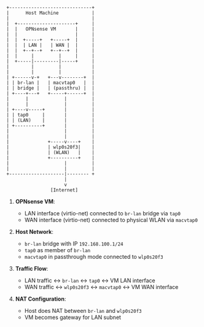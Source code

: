 ```
+------------------------------+
|      Host Machine            |
|                              |
|  +---------------------+     |
|  |   OPNsense VM       |     |
|  |                     |     |
|  |  +-----+   +-----+  |     |
|  |  | LAN |   | WAN |  |     |
|  |  +--+--+   +--+--+  |     |
|  |     |         |     |     |
|  +-----|---------|-----+     |
|        |         |           |
|        |         |           |
| +------v-+   +---v--------+  |
| | br-lan |   | macvtap0   |  |
| | bridge |   | (passthru) |  |
| +----+---+   +-----+------+  |
|      |             |         |
|      |             |         |
| +----v-----+       |         |
| | tap0     |       |         |
| | (LAN)    |       |         |
| +----------+       |         |
|                    |         |
|                    |         |
|              +-----v----+    |
|              | wlp0s20f3|    |
|              | (WLAN)   |    |
|              +----------+    |
|                    |         |
|                    |         |
+--------------------|-------- +
                     |
                     v
                [Internet]
```

1. **OPNsense VM**:
   - LAN interface (virtio-net) connected to `br-lan` bridge via `tap0`
   - WAN interface (virtio-net) connected to physical WLAN via `macvtap0`

2. **Host Network**:
   - `br-lan` bridge with IP `192.168.100.1/24`
   - `tap0` as member of `br-lan`
   - `macvtap0` in passthrough mode connected to `wlp0s20f3`

3. **Traffic Flow**:
   - LAN traffic ↔ `br-lan` ↔ `tap0` ↔ VM LAN interface
   - WAN traffic ↔ `wlp0s20f3` ↔ `macvtap0` ↔ VM WAN interface

4. **NAT Configuration**:
   - Host does NAT between `br-lan` and `wlp0s20f3`
   - VM becomes gateway for LAN subnet
